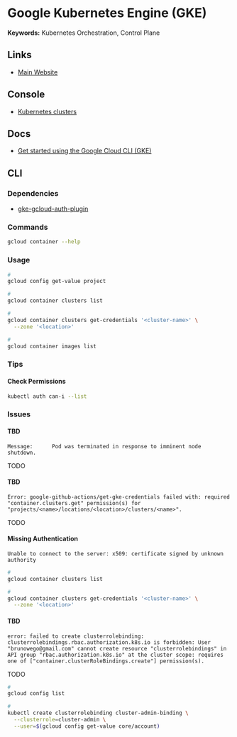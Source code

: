 # Google Kubernetes Engine (GKE)

<!--
gcp.credentials.file=${GCP_CREDENTIALS_PATH:/etc/credentials.json}

https://github.com/search?o=desc&q=path%3Amodules%2Fgke+filename%3Amain.tf&s=indexed&type=Code
-->

**Keywords:** Kubernetes Orchestration, Control Plane

## Links

- [Main Website](https://cloud.google.com/kubernetes-engine)

## Console

- [Kubernetes clusters](https://console.cloud.google.com/kubernetes/list/overview)

## Docs

- [Get started using the Google Cloud CLI (GKE)](https://cloud.google.com/binary-authorization/docs/getting-started-cli)

## CLI

### Dependencies

- [gke-gcloud-auth-plugin](/gcp/gke-gcloud-auth-plugin.md)

### Commands

```sh
gcloud container --help
```

### Usage

```sh
#
gcloud config get-value project

#
gcloud container clusters list

#
gcloud container clusters get-credentials '<cluster-name>' \
  --zone '<location>'

#
gcloud container images list
```

### Tips

#### Check Permissions

```sh
kubectl auth can-i --list
```

### Issues

#### TBD

```log
Message:      Pod was terminated in response to imminent node shutdown.
```

<!--
https://medium.com/mediamarktsaturn-tech-blog/dealing-with-terminated-pods-in-gke-clusters-using-non-standard-provisioning-models-29950281a75
-->

TODO

#### TBD

```log
Error: google-github-actions/get-gke-credentials failed with: required "container.clusters.get" permission(s) for "projects/<name>/locations/<location>/clusters/<name>".
```

TODO

#### Missing Authentication

```log
Unable to connect to the server: x509: certificate signed by unknown authority
```

```sh
#
gcloud container clusters list

#
gcloud container clusters get-credentials '<cluster-name>' \
  --zone '<location>'
```

#### TBD

```log
error: failed to create clusterrolebinding: clusterrolebindings.rbac.authorization.k8s.io is forbidden: User "brunowego@gmail.com" cannot create resource "clusterrolebindings" in API group "rbac.authorization.k8s.io" at the cluster scope: requires one of ["container.clusterRoleBindings.create"] permission(s).
```

TODO

```sh
#
gcloud config list

#
kubectl create clusterrolebinding cluster-admin-binding \
  --clusterrole=cluster-admin \
  --user=$(gcloud config get-value core/account)
```
